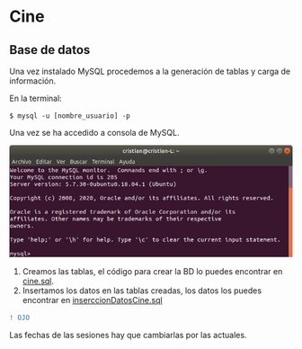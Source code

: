 # Cine 

## Base de datos

Una vez instalado MySQL procedemos a la generación de tablas y carga de información.

En la terminal:

~~~
$ mysql -u [nombre_usuario] -p
~~~

Una vez se ha accedido a consola de MySQL.

![consola MySQL](../image/mysqlacceso.png)

1. Creamos las tablas, el código para crear la BD lo puedes encontrar en [cine.sql](cine.sql).
2. Insertamos los datos en las tablas creadas, los datos los puedes encontrar en [inserccionDatosCine.sql](cine.sql)

~~~diff
! OJO
~~~
Las fechas de las sesiones hay que cambiarlas por las actuales.